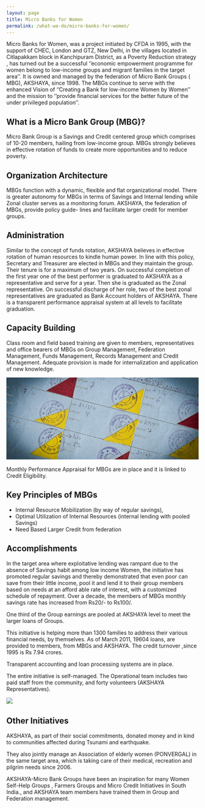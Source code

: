 ```yaml
---
layout: page
title: Micro Banks for Women
permalink: /what-we-do/micro-banks-for-women/
---
```


Micro Banks for Women, was a project initiated by CFDA in 1995, with the support of CHEC, London and GTZ, New Delhi, in the villages located in Citlapakkam block in Kanchipuram District, as a Poverty Reduction strategy , has turned out be a successful ‘’economic empowerment programme for women belong to low-income groups and migrant families in the target area’’. It is owned and managed by the federation of Micro Bank Groups ( MBG), AKSHAYA, since 1998. The MBGs continue to serve with the enhanced Vision of ‘’Creating a Bank for low-income Women by Women’’ and the mission to ‘’provide financial services for the better future of the under privileged population’’.

## What is a Micro Bank Group (MBG)?

Micro Bank Group is a Savings and Credit centered group which comprises of 10-20 members, hailing from low-income group. MBGs strongly believes in effective rotation of funds to create more opportunities and to reduce poverty.

## Organization Architecture

MBGs function with a dynamic, flexible and flat organizational model. There is greater autonomy for MBGs in terms of Savings and Internal lending while Zonal cluster serves as a monitoring forum. AKSHAYA, the federation of MBGs, provide policy guide- lines and facilitate larger credit for member groups.

## Administration

Similar to the concept of funds rotation, AKSHAYA believes in effective rotation of human resources to kindle human power. In line with this policy, Secretary and Treasurer are elected in MBGs and they maintain the group. Their tenure is for a maximum of two years. On successful completion of the first year one of the best performer is graduated to AKSHAYA as a representative and serve for a year. Then she is graduated as the Zonal representative. On successful discharge of her role, two of the best zonal representatives are graduated as Bank Account holders of AKSHAYA. There is a transparent performance appraisal system at all levels to facilitate graduation.

## Capacity Building

Class room and field based training are given to members, representatives and office bearers of MBGs on Group Management, Federation Management, Funds Management, Records Management and Credit Management. Adequate provision is made for internalization and application of new knowledge.

  ![](/images/Group-Performance-Score-Card.jpg)

Monthly Performance Appraisal for MBGs are in place and it is linked to Credit Eligibility.

## Key Principles of MBGs

* Internal Resource Mobilization (by way of regular savings),
* Optimal Utilization of Internal Resources (internal lending with pooled Savings)
* Need Based Larger Credit from federation

## Accomplishments

In the target area where exploitative lending was rampant due to the absence of Savings habit among low income Women, the initiative has promoted regular savings and thereby demonstrated that even poor can save from their little income, pool it and lend it to their group members based on needs at an afford able rate of interest, with a customized schedule of repayment. Over a decade, the members of MBGs monthly savings rate has increased from Rs20/- to Rs100/.

One third of the Group earnings are pooled at AKSHAYA level to meet the larger loans of Groups.

This initiative is helping more than 1300 families to address their various financial needs, by themselves. As of March 2011, 19604 loans, are provided to members, from MBGs and AKSHAYA. The credit turnover ,since 1995 is Rs 7.94 crores.

Transparent accounting and loan processing systems are in place.

The entire initiative is self-managed. The Operational team includes two paid staff from the community, and forty volunteers (AKSHAYA Representatives).

<img src="http://chart.apis.google.com/chart?chs=330x245&cht=p&chco=76A4FB|AA0033|FFFF88|C3D9FF|80C65A|E05AA4|224499|FF9900&chd=s:LFECBFJX&chdl=Consumption|Education|Health|Home+Appliances|Housing|Livelihoods|Family+Functions|Repayment+of+High+Interest+Loans&chp=4.5&chma=0,0,0,10|1" />

## Other Initiatives

AKSHAYA, as part of their social commitments, donated money and in kind to communities affected during Tsunami and earthquake.

They also jointly manage an Association of elderly women (PONVERGAL) in the same target area, which is taking care of their medical, recreation and pilgrim needs since 2006.

AKSHAYA-Micro Bank Groups have been an inspiration for many Women Self-Help Groups , Farmers Groups and Micro Credit Initiatives in South India., and AKSHAYA team members have trained them in Group and Federation management.
